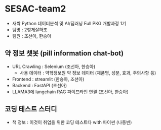# SESAC-team2
- 새싹 Python 데이터분석 및 AI/딥러닝 Full PKG 개발과정 1기
- 팀명 : 2렇게잘하조
- 팀원 : 조선아, 한승아

## 약 정보 챗봇 (pill information chat-bot)
- URL Crawling : Selenium (조선아, 한승아)
    - 사용 데이터 : 약학정보원 약 정보 데이터 (제품명, 성분, 효과, 주의사항 등)
- Frontend : streamlit  (한승아, 조선아)
- Backend : FastAPI      (조선아)
- LLAMA3에 langchain RAG 파이프라인 연결 (조선아, 한승아)

## 코딩 테스트 스터디
- 책 정보 : 이것이 취업을 위한 코딩 테스트다 with 파이썬 (나동빈)
